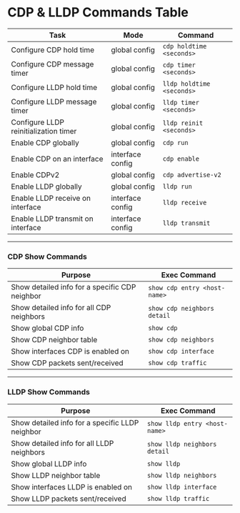 # CDP & LLDP Commands Table

| Task | Mode | Command |
|------|------|---------|
| Configure CDP hold time | global config | `cdp holdtime <seconds>` |
| Configure CDP message timer | global config | `cdp timer <seconds>` |
| Configure LLDP hold time | global config | `lldp holdtime <seconds>` |
| Configure LLDP message timer | global config | `lldp timer <seconds>` |
| Configure LLDP reinitialization timer | global config | `lldp reinit <seconds>` |
| Enable CDP globally | global config | `cdp run` |
| Enable CDP on an interface | interface config | `cdp enable` |
| Enable CDPv2 | global config | `cdp advertise-v2` |
| Enable LLDP globally | global config | `lldp run` |
| Enable LLDP receive on interface | interface config | `lldp receive` |
| Enable LLDP transmit on interface | interface config | `lldp transmit` |

---

### CDP Show Commands

| Purpose | Exec Command |
|---------|---------------|
| Show detailed info for a specific CDP neighbor | `show cdp entry <host-name>` |
| Show detailed info for all CDP neighbors | `show cdp neighbors detail` |
| Show global CDP info | `show cdp` |
| Show CDP neighbor table | `show cdp neighbors` |
| Show interfaces CDP is enabled on | `show cdp interface` |
| Show CDP packets sent/received | `show cdp traffic` |

---

### LLDP Show Commands

| Purpose | Exec Command |
|---------|---------------|
| Show detailed info for a specific LLDP neighbor | `show lldp entry <host-name>` |
| Show detailed info for all LLDP neighbors | `show lldp neighbors detail` |
| Show global LLDP info | `show lldp` |
| Show LLDP neighbor table | `show lldp neighbors` |
| Show interfaces LLDP is enabled on | `show lldp interface` |
| Show LLDP packets sent/received | `show lldp traffic` |
